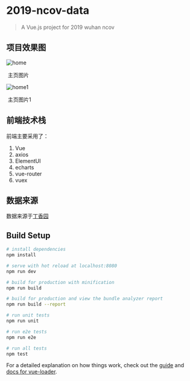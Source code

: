 # 2019-ncov-data

> A Vue.js project for 2019 wuhan ncov

## 项目效果图

![home](https://github.com/yeqiu2010/2019-ncov-data/blob/master/static/img/home.png)

​												主页图片

![home1](https://github.com/yeqiu2010/2019-ncov-data/blob/master/static/img/home1.png)

​												主页图片1

## 前端技术栈

前端主要采用了：

1. Vue
2. axios
3. ElementUI
4. echarts
5. vue-router
6. vuex

## 数据来源

数据来源于[丁香园](<https://ncov.dxy.cn/ncovh5/view/pneumonia?from=singlemessage&isappinstalled=0>)

## Build Setup

``` bash
# install dependencies
npm install

# serve with hot reload at localhost:8080
npm run dev

# build for production with minification
npm run build

# build for production and view the bundle analyzer report
npm run build --report

# run unit tests
npm run unit

# run e2e tests
npm run e2e

# run all tests
npm test
```

For a detailed explanation on how things work, check out the [guide](http://vuejs-templates.github.io/webpack/) and [docs for vue-loader](http://vuejs.github.io/vue-loader).
